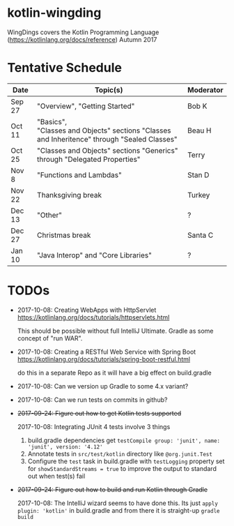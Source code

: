 # kotlin-wingding
WingDings covers the Kotlin Programming Language (https://kotlinlang.org/docs/reference) Autumn 2017

# Tentative Schedule

| Date   | Topic(s)                                             | Moderator |
|--------|------------------------------------------------------|-----------|
| Sep 27 | "Overview", "Getting Started" | Bob K |
| Oct 11 | "Basics",<br> "Classes and Objects" sections "Classes and Inheritence" through "Sealed Classes" | Beau H |
| Oct 25 | "Classes and Objects" sections "Generics" through "Delegated Properties" | Terry |
| Nov 8  | "Functions and Lambdas" | Stan D |
| Nov 22 | Thanksgiving break | Turkey |
| Dec 13 | "Other" | ? |
| Dec 27 | Christmas break | Santa C |
| Jan 10 | "Java Interop" and "Core Libraries" | ? |

# TODOs

* 2017-10-08:  Creating WebApps with HttpServlet https://kotlinlang.org/docs/tutorials/httpservlets.html

  This should be possible without full IntelliJ Ultimate.  Gradle as some concept of "run WAR".

* 2017-10-08:  Creating a RESTful Web Service with Spring Boot https://kotlinlang.org/docs/tutorials/spring-boot-restful.html

  do this in a separate Repo as it will have a big effect on build.gradle

* 2017-10-08:  Can we version up Gradle to some 4.x variant?
* 2017-10-08:  Can we run tests on commits in github?
* ~~2017-09-24:  Figure out how to get Kotlin tests supported~~

  2017-10-08:  Integrating JUnit 4 tests involve 3 things

  1. build.gradle dependencies get `testCompile group: 'junit', name: 'junit', version: '4.12'`
  2. Annotate tests in `src/test/kotlin` directory like `@org.junit.Test`
  3. Configure the `test` task in build.gradle with `testLogging` property set for `showStandardStreams = true` to
  improve the output to standard out when test(s) fail

* ~~2017-09-24:  Figure out how to build and run Kotlin through Gradle~~

  2017-10-08:  The IntelliJ wizard seems to have done this.  Its just `apply plugin: 'kotlin'` in build.gradle and from
  there it is straight-up `gradle build`

